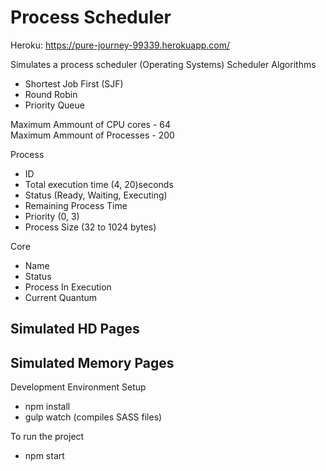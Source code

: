 # Process Scheduler

Heroku: https://pure-journey-99339.herokuapp.com/<br>

Simulates a process scheduler (Operating Systems)
Scheduler Algorithms
 - Shortest Job First (SJF)
 - Round Robin
 - Priority Queue

Maximum Ammount of CPU cores - 64<br>
Maximum Ammount of Processes - 200

Process
 - ID
 - Total execution time (4, 20)seconds
 - Status (Ready, Waiting, Executing)
 - Remaining Process Time
 - Priority (0, 3)
 - Process Size (32 to 1024 bytes)

Core
 - Name
 - Status
 - Process In Execution
 - Current Quantum

 Simulated HD Pages
 -

 Simulated Memory Pages
-

Development Environment Setup
 - npm install
 - gulp watch (compiles SASS files)

To run the project
 - npm start
